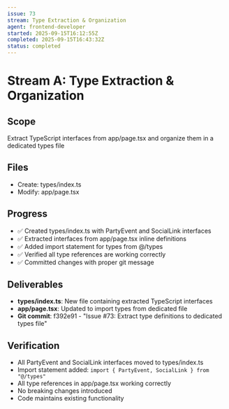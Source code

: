 ```yaml
---
issue: 73
stream: Type Extraction & Organization
agent: frontend-developer
started: 2025-09-15T16:12:55Z
completed: 2025-09-15T16:43:32Z
status: completed
---
```


# Stream A: Type Extraction & Organization

## Scope
Extract TypeScript interfaces from app/page.tsx and organize them in a dedicated types file

## Files
- Create: types/index.ts
- Modify: app/page.tsx

## Progress
- ✅ Created types/index.ts with PartyEvent and SocialLink interfaces
- ✅ Extracted interfaces from app/page.tsx inline definitions
- ✅ Added import statement for types from @/types
- ✅ Verified all type references are working correctly
- ✅ Committed changes with proper git message

## Deliverables
- **types/index.ts**: New file containing extracted TypeScript interfaces
- **app/page.tsx**: Updated to import types from dedicated file
- **Git commit**: f392e91 - "Issue #73: Extract type definitions to dedicated types file"

## Verification
- All PartyEvent and SocialLink interfaces moved to types/index.ts
- Import statement added: `import { PartyEvent, SocialLink } from "@/types"`
- All type references in app/page.tsx working correctly
- No breaking changes introduced
- Code maintains existing functionality